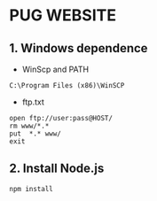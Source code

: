 # PUG WEBSITE

## 1. Windows dependence
- WinScp and PATH
```
C:\Program Files (x86)\WinSCP
````

- ftp.txt
```
open ftp://user:pass@HOST/
rm www/*.*
put  *.* www/
exit
```
## 2. Install Node.js
```
npm install
```

